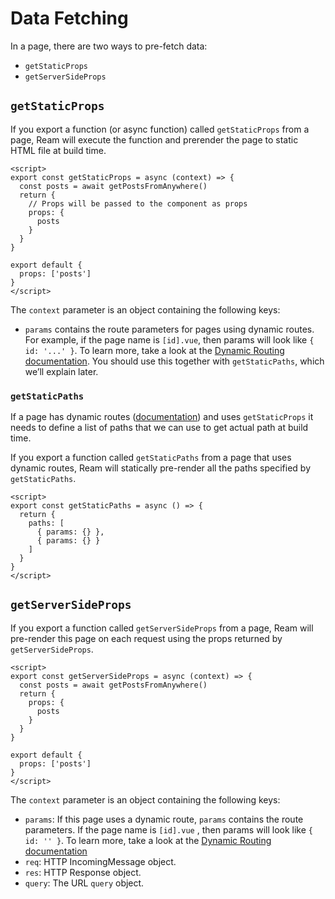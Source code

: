 # Data Fetching

In a page, there are two ways to pre-fetch data:

- `getStaticProps`
- `getServerSideProps`

## `getStaticProps`

If you export a function (or async function) called `getStaticProps` from a page, Ream will execute the function and prerender the page to static HTML file at build time.

```vue
<script>
export const getStaticProps = async (context) => {
  const posts = await getPostsFromAnywhere()
  return {
    // Props will be passed to the component as props
    props: {
      posts
    }
  }
}

export default {
  props: ['posts']
}
</script>
```

The `context` parameter is an object containing the following keys:

- `params` contains the route parameters for pages using dynamic routes. For example, if the page name is `[id].vue`, then params will look like `{ id: '...' }`. To learn more, take a look at the [Dynamic Routing documentation](/docs/routing#dynamic-routing). You should use this together with `getStaticPaths`, which we’ll explain later. 

### `getStaticPaths`

If a page has dynamic routes ([documentation](/routing#dynamic-routing)) and uses `getStaticProps` it needs to define a list of paths that we can use to get actual path at build time. 

If you export a function called `getStaticPaths` from a page that uses dynamic routes, Ream will statically pre-render all the paths specified by `getStaticPaths`.

```vue
<script>
export const getStaticPaths = async () => {
  return {
    paths: [
      { params: {} },
      { params: {} }
    ]
  }
}
</script>
```

## `getServerSideProps`

If you export a function called `getServerSideProps` from a page, Ream will pre-render this page on each request using the props returned by `getServerSideProps`.

```vue
<script>
export const getServerSideProps = async (context) => {
  const posts = await getPostsFromAnywhere()
  return {
    props: {
      posts
    }
  }
}

export default {
  props: ['posts']
}
</script>
```

The `context` parameter is an object containing the following keys:

- `params`: If this page uses a dynamic route, `params` contains the route parameters. If the page name is `[id].vue` , then params will look like `{ id: '' }`. To learn more, take a look at the [Dynamic Routing documentation](/docs/routing#dynamic-routing)
- `req`: HTTP IncomingMessage object.
- `res`: HTTP Response object.
- `query`: The URL `query` object.
